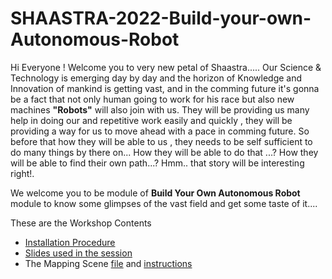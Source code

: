 # SHAASTRA-2022-Build-your-own-Autonomous-Robot


Hi Everyone !
Welcome you to very new petal of Shaastra.....
Our Science & Technology is emerging day by day and the horizon of Knowledge and Innovation of mankind is getting vast, and in the comming future it's gonna be a fact that not only human going to work for his race but also new machines **"Robots"** will also join with us. They will be providing us many help in doing our and repetitive work easily and quickly , they will be providing a way for us to move ahead with a pace in comming future. So before that how they will be able to us , they needs to be self sufficient to do many things by there on... How they will be able to do that ...? How they will be able to find their own path...? 
Hmm.. that story will be interesting right!.

We welcome you to be module of **Build Your Own Autonomous Robot** module to know some glimpses of the vast field and get some taste of it....

These are the Workshop Contents
- [Installation Procedure](https://github.com/Sreehari1709/SHAASTRA-2022-Build-your-own-Autonomous-Robot/blob/master/Installation%20of%20Softwares.md)
- [Slides used in the session]()
- The Mapping Scene [file]() and [instructions](https://github.com/Sreehari1709/SHAASTRA-2022-Build-your-own-Autonomous-Robot/blob/master/Mapping_scene_instruction.md)
